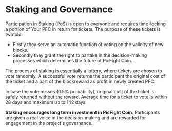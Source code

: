 # Staking and Governance

Participation in Staking (PoS) is open to everyone and requires time-locking a portion of Your PFC in return for tickets. The purpose of these tickets is twofold:

- Firstly they serve an automatic function of voting on the validity of new blocks.
- Secondly they grant the right to partake in the decision-making processes which determines the future of PicFight Coin.

The process of staking is essentially a lottery, where tickets are chosen to vote randomly. A successful vote returns the participant the original cost of the ticket and a part of the blockreward as profit in newly created PFC.

In case the vote misses (0.5% probability), original cost of the ticket is safely returned without the reward. Average time for a ticket to vote is within 28 days and maximum up to 142 days.

**Staking encourages long term investment in PicFight Coin**. Participants are given a
real voice in the decision-making and are rewarded for engagement in the
project's governance.
